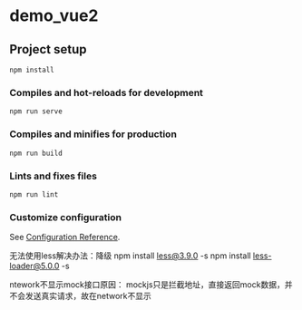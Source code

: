 # demo_vue2

## Project setup
```
npm install
```

### Compiles and hot-reloads for development
```
npm run serve
```

### Compiles and minifies for production
```
npm run build
```

### Lints and fixes files
```
npm run lint
```

### Customize configuration
See [Configuration Reference](https://cli.vuejs.org/config/).


无法使用less解决办法：降级
npm install less@3.9.0 -s
npm install less-loader@5.0.0 -s


ntework不显示mock接口原因：
mockjs只是拦截地址，直接返回mock数据，并不会发送真实请求，故在network不显示
